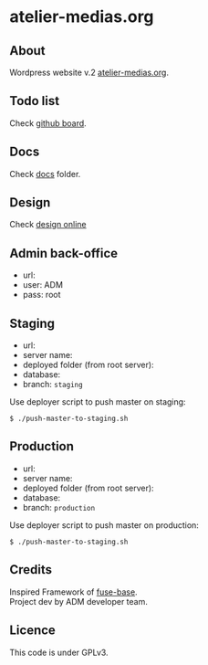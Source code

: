 
# atelier-medias.org


## About
Wordpress website v.2 [atelier-medias.org](http://www.atelier-medias.org/).

## Todo list
Check [github board](https://github.com/atelierdesmedias/atelier-medias.org/projects/1).

## Docs
Check [docs](docs/) folder.

## Design
Check [design online](https://projects.invisionapp.com/share/FMGJ96E57TB#/screens/287421915_Desktop_HD_-_Home)
     
## Admin back-office
- url:
- user: ADM
- pass: root

## Staging
- url: []()
- server name: 
- deployed folder (from root server):
- database: 
- branch: `staging`

Use deployer script to push master on staging: 
```shell
$ ./push-master-to-staging.sh
```

## Production  
- url: []()
- server name: 
- deployed folder (from root server): 
- database: 
- branch: `production`

Use deployer script to push master on production: 
```shell
$ ./push-master-to-staging.sh
```
             
## Credits
Inspired Framework of [fuse-base](https://github.com/solid-js/fuse-base).  
Project dev by ADM developer team.

## Licence
This code is under GPLv3.
